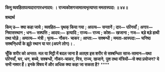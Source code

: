 **किमु व्यवहितापत्यदारागारधनादय: ।** **राज्यकोशगजामात्यभृत्याप्ता ममतास्पदा: ॥ ४४॥** 

**शब्दार्थ** 

**किम् उ—** **क्या कहा जाये** **; व्यवहित—** **पृथक् किया गया** **; अपत्य—** **सन्तानें** **; दार—** **पत्नियाँ** **; अगार—** **निवासस्थान** **; धन—** **सश्पत्ति** **; आदय:—** **इत्यादि** **; राज्य—** **राज्य** **; कोश—** **खजाना** **; गज—** **बड़े बड़े हाथी तथा घोड़े** **; अमात्य—** **मंत्री** **; भृत्य—** **नौकर-** **चाकर** **; आप्ता:—** **सश्बन्धी** **; ममता-आस्पदा:—** **घनिष्ठ सश्बनि्धयों के झूठे स्थान या घर (अपने लोग)।** **.** 

**चूँकि शरीर को अन्तत: मल या मिट्टी में बदल जाना है अतएव इस शरीर से सश्बन्धित** **साज-सामान—यथा पत्नियाँ, घर, धन, बच्चे, सश्बन्धी, नौकर-चाकर, मित्र, राज्य, खजाने,** **पुश तथा मंत्रियों—से क्या प्रयोजन? ये सभी नश्वर हैं। इनके विषय में और अधिक क्या कहा** **जा सकता है?** **** 